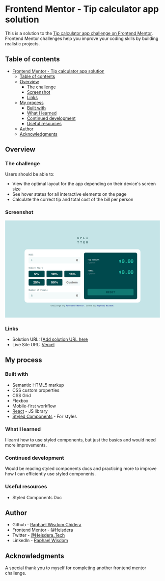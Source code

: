 # Frontend Mentor - Tip calculator app solution

This is a solution to the [Tip calculator app challenge on Frontend Mentor](https://www.frontendmentor.io/challenges/tip-calculator-app-ugJNGbJUX). Frontend Mentor challenges help you improve your coding skills by building realistic projects.

## Table of contents

- [Frontend Mentor - Tip calculator app solution](#frontend-mentor---tip-calculator-app-solution)
  - [Table of contents](#table-of-contents)
  - [Overview](#overview)
    - [The challenge](#the-challenge)
    - [Screenshot](#screenshot)
    - [Links](#links)
  - [My process](#my-process)
    - [Built with](#built-with)
    - [What I learned](#what-i-learned)
    - [Continued development](#continued-development)
    - [Useful resources](#useful-resources)
  - [Author](#author)
  - [Acknowledgments](#acknowledgments)

## Overview

### The challenge

Users should be able to:

- View the optimal layout for the app depending on their device's screen size
- See hover states for all interactive elements on the page
- Calculate the correct tip and total cost of the bill per person

### Screenshot

![project screenshot](./public/screenshot.jpg)

### Links

- Solution URL: [[Add solution URL here](https://your-solution-url.com](https://www.frontendmentor.io/challenges/testimonials-grid-section-Nnw6J7Un7/))
- Live Site URL: [Vercel](https://frontend-mentor-testimonials-grid-section-lake.vercel.app/)

## My process

### Built with

- Semantic HTML5 markup
- CSS custom properties
- CSS Grid
- Flexbox
- Mobile-first workflow
- [React](https://reactjs.org/) - JS library
- [Styled Components](https://styled-components.com/) - For styles

### What I learned

I learnt how to use styled components, but just the basics and would need more improvements.

### Continued development

Would be reading styled components docs and practicing more to improve how I can efficiently use styled components.

### Useful resources

- Styled Components Doc

## Author

- Github - [Raphael Wisdom Chidera](https://github.com/Heisdera)
- Frontend Mentor - [@Heisdera](https://www.frontendmentor.io/profile/Heisdera)
- Twitter - [@Heisdera_Tech](https://twitter.com/Heisdera_Tech)
- LinkedIn - [Raphael Wisdom](https://www.linkedin.com/in/raphael-wisdom-heisderatech?utm_source=share&utm_campaign=share_via&utm_content=profile&utm_medium=android_app)

## Acknowledgments

A special thank you to myself for completing another frontend mentor challenge.
